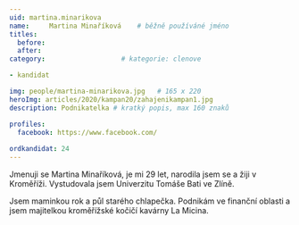 ```yaml
---
uid: martina.minarikova
name:     Martina Minaříková 	# běžně používáné jméno
titles:
  before: 
  after:
category:                   # kategorie: clenove

- kandidat

img: people/martina-minarikova.jpg   # 165 x 220
heroImg: articles/2020/kampan20/zahajenikampan1.jpg
description: Podnikatelka # kratký popis, max 160 znaků

profiles:
  facebook: https://www.facebook.com/
  
ordkandidat: 24
---
```


Jmenuji se Martina Minaříková, je mi 29 let, narodila jsem se a žiji v Kroměříži. Vystudovala jsem Univerzitu Tomáše Bati ve Zlíně. 

Jsem maminkou rok a půl starého chlapečka. Podnikám ve finanční oblasti a jsem majitelkou kroměřížské kočičí kavárny La Micina.
